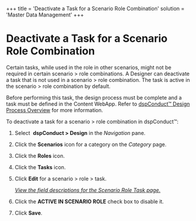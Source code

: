 +++
title = 'Deactivate a Task for a Scenario Role Combination'
solution = 'Master Data Management'
+++

# Deactivate a Task for a Scenario Role Combination

Certain tasks, while used in the role in other scenarios, might not be
required in certain scenario \> role combinations. A Designer can
deactivate a task that is not used in a scenario \> role combination.
The task is active in the scenario \> role combination by default.

Before performing this task, the design process must be complete and a
task must be defined in the Content WebApp. Refer to [dspConduct™ Design
Process Overview](dspConduct_Design_Process_Overview) for more
information.

To deactivate a task for a scenario \> role combination in dspConduct™:

1.  Select  <span style="font-weight: bold;">dspConduct \>
    </span>**Design** in the *Navigation* pane.

2.  Click the **Scenarios** icon for a category on the *Category* page.

3.  Click the **Roles** icon.

4.  Click the **Tasks** icon.

5.  Click **Edit** for a scenario \> role \> task.
    
    *[View the field descriptions for the Scenario Role Task
    page.](../Page_Desc/Scenario_Role_Task_H)*

6.  Click the **ACTIVE IN SCENARIO ROLE** check box to disable it.

7.  Click **Save**.
